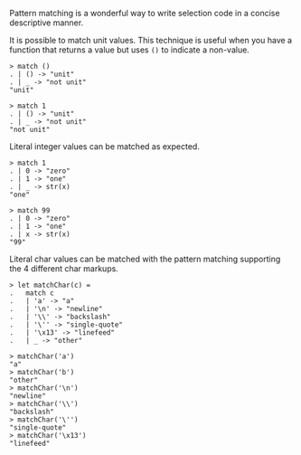Pattern matching is a wonderful way to write selection code in a concise descriptive manner.

It is possible to match unit values.  This technique is useful when you have a function that returns a value but uses `()` to indicate a non-value.

```rebo-repl
> match ()
. | () -> "unit"
. | _ -> "not unit"
"unit"

> match 1
. | () -> "unit"
. | _ -> "not unit"
"not unit"
```

Literal integer values can be matched as expected.

```rebo-repl
> match 1
. | 0 -> "zero"
. | 1 -> "one"
. | _ -> str(x)
"one"

> match 99
. | 0 -> "zero"
. | 1 -> "one"
. | x -> str(x)
"99"
```

Literal char values can be matched with the pattern matching supporting the 4 different char markups.

```rebo-repl
> let matchChar(c) =
.   match c
.   | 'a' -> "a"
.   | '\n' -> "newline"
.   | '\\' -> "backslash"
.   | '\'' -> "single-quote"
.   | '\x13' -> "linefeed"
.   | _ -> "other"

> matchChar('a')
"a"
> matchChar('b')
"other"
> matchChar('\n')
"newline"
> matchChar('\\')
"backslash"
> matchChar('\'')
"single-quote"
> matchChar('\x13')
"linefeed"
```
